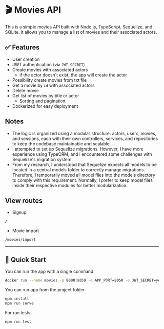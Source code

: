 # 🎬 Movies API

This is a simple movies API built with Node.js, TypeScript, Sequelize, and SQLite.
It allows you to manage a list of movies and their associated actors.

## ✅ Features

- User creation
- JWT authentication (via `JWT_SECRET`)
- Create movies with associated actors
  - if the actor doesn't exist, the app will create the actor
- Possibility create movies from txt file
- Get a movie by `id` with associated actors
- Delete movie
- Get list of movies by title or actor
  - Sorting and pagination
- Dockerized for easy deployment

## Notes
- The logic is organized using a modular structure: actors, users, movies, and sessions,
  each with their own controllers, services, and repositories to keep the codebase maintainable and scalable.
- I attempted to set up Sequelize migrations.
  However, I have more experience using TypeORM, and I encountered some challenges with Sequelize's migration system.
- From my research, I understood that Sequelize expects all models to be located in a central models folder to correctly manage migrations.
  Therefore, I temporarily moved all model files into the models directory to comply with this requirement.
  Normally, I prefer to keep model files inside their respective modules for better modularization.

## View routes
- Signup
```bash
/
```
- Movie import
```bash
/movies/import
```

---

## 🚀 Quick Start

You can run the app with a single command:

```bash
docker run --name movies -p 8000:8050 -e APP_PORT=8050 -e JWT_SECRET=your_jwt_secret giver0/movies
```

You can run app from the project folder

```bash
npm install
npm run serve
```

For run tests

```bash
npm run test
```

